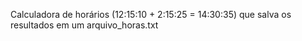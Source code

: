 Calculadora de horários (12:15:10 + 2:15:25 = 14:30:35) que salva os resultados em um arquivo_horas.txt
